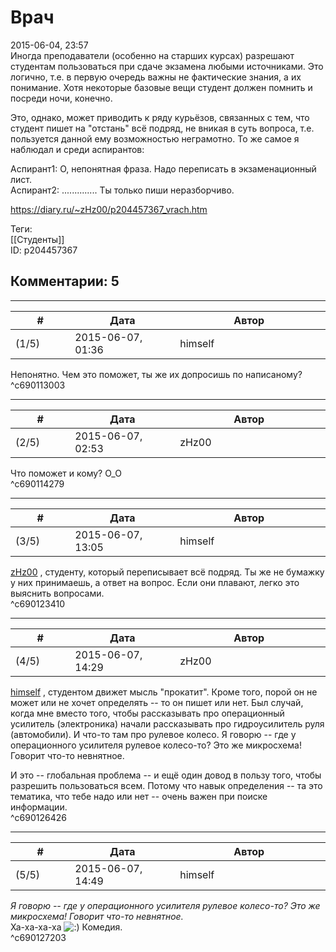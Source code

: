 Врач
====

  
2015-06-04, 23:57  
 Иногда преподаватели (особенно на старших курсах) разрешают студентам пользоваться при сдаче экзамена любыми источниками. Это логично, т.е. в первую очередь важны не фактические знания, а их понимание. Хотя некоторые базовые вещи студент должен помнить и посреди ночи, конечно.   
   
 Это, однако, может приводить к ряду курьёзов, связанных с тем, что студент пишет на "отстань" всё подряд, не вникая в суть вопроса, т.е. пользуется данной ему возможностью неграмотно. То же самое я наблюдал и среди аспирантов:   
   
 Аспирант1: О, непонятная фраза. Надо переписать в экзаменационный лист.   
 Аспирант2: .............. Ты только пиши неразборчиво.   
  
<https://diary.ru/~zHz00/p204457367_vrach.htm>  
  
Теги:  
[[Студенты]]  
ID: p204457367  


Комментарии: 5
--------------

  


---



|         #         |              Дата              |                     Автор                     |           ID           |
| --- | --- | --- | --- |
| (1/5) | 2015-06-07, 01:36 | himself | c690113003 |

  
 Непонятно. Чем это поможет, ты же их допросишь по написаному?   
 ^c690113003

---



|         #         |              Дата              |                     Автор                     |           ID           |
| --- | --- | --- | --- |
| (2/5) | 2015-06-07, 02:53 | zHz00 | c690114279 |

  
 Что поможет и кому? О\_О   
 ^c690114279

---



|         #         |              Дата              |                     Автор                     |           ID           |
| --- | --- | --- | --- |
| (3/5) | 2015-06-07, 13:05 | himself | c690123410 |

  
  [zHz00](https://zHz00.diary.ru "Untitled")  , студенту, который переписывает всё подряд. Ты же не бумажку у них принимаешь, а ответ на вопрос. Если они плавают, легко это выяснить вопросами.   
 ^c690123410

---



|         #         |              Дата              |                     Автор                     |           ID           |
| --- | --- | --- | --- |
| (4/5) | 2015-06-07, 14:29 | zHz00 | c690126426 |

  
  [himself](http://himself.diary.ru "void")  , студентом движет мысль "прокатит". Кроме того, порой он не может или не хочет определять -- то он пишет или нет. Был случай, когда мне вместо того, чтобы рассказывать про операционный усилитель (электроника) начали рассказывать про гидроусилитель руля (автомобили). И что-то там про рулевое колесо. Я говорю -- где у операционного усилителя рулевое колесо-то? Это же микросхема! Говорит что-то невнятное.   
   
 И это -- глобальная проблема -- и ещё один довод в пользу того, чтобы разрешить пользоваться всем. Потому что навык определения -- та это тематика, что тебе надо или нет -- очень важен при поиске информации.   
 ^c690126426

---



|         #         |              Дата              |                     Автор                     |           ID           |
| --- | --- | --- | --- |
| (5/5) | 2015-06-07, 14:49 | himself | c690127203 |

  
  *Я говорю -- где у операционного усилителя рулевое колесо-то? Это же микросхема! Говорит что-то невнятное.*    
 Ха-ха-ха-ха ![:)](http://static.diary.ru/picture/3.gif) Комедия.   
 ^c690127203